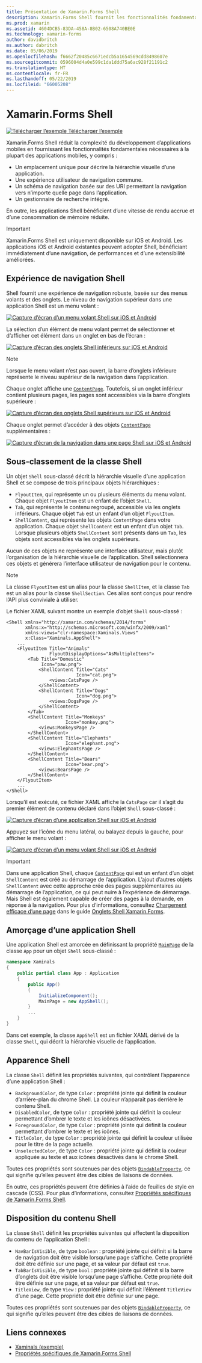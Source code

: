 ```yaml
---
title: Présentation de Xamarin.Forms Shell
description: Xamarin.Forms Shell fournit les fonctionnalités fondamentales nécessaires à la plupart des applications, y compris une expérience utilisateur de navigation commune, un schéma de navigation basée sur des URI et un gestionnaire de recherche intégré.
ms.prod: xamarin
ms.assetid: 4604DCB5-83DA-458A-8B02-6508A740BE0E
ms.technology: xamarin-forms
author: davidbritch
ms.author: dabritch
ms.date: 05/06/2019
ms.openlocfilehash: f6662f20485c6671edcb5a1654569cdd8498607e
ms.sourcegitcommit: 0596004d4a0e599c1da1ddd75a6ac928f21191c2
ms.translationtype: HT
ms.contentlocale: fr-FR
ms.lasthandoff: 05/22/2019
ms.locfileid: "66005208"
---
```

# <a name="xamarinforms-shell"></a>Xamarin.Forms Shell

[![Télécharger l’exemple](~/media/shared/download.png) Télécharger l’exemple](https://github.com/xamarin/xamarin-forms-samples/tree/master/UserInterface/Xaminals/)

Xamarin.Forms Shell réduit la complexité du développement d’applications mobiles en fournissant les fonctionnalités fondamentales nécessaires à la plupart des applications mobiles, y compris :

- Un emplacement unique pour décrire la hiérarchie visuelle d’une application.
- Une expérience utilisateur de navigation commune.
- Un schéma de navigation basée sur des URI permettant la navigation vers n’importe quelle page dans l’application.
- Un gestionnaire de recherche intégré.

En outre, les applications Shell bénéficient d’une vitesse de rendu accrue et d’une consommation de mémoire réduite.

> [!IMPORTANT]
> Xamarin.Forms Shell est uniquement disponible sur iOS et Android. Les applications iOS et Android existantes peuvent adopter Shell, bénéficiant immédiatement d’une navigation, de performances et d’une extensibilité améliorées.

## <a name="shell-navigation-experience"></a>Expérience de navigation Shell

Shell fournit une expérience de navigation robuste, basée sur des menus volants et des onglets. Le niveau de navigation supérieur dans une application Shell est un menu volant :

[![Capture d’écran d’un menu volant Shell sur iOS et Android](introduction-images/flyout.png "Menu volant Shell")](introduction-images/flyout-large.png#lightbox "Menu volant Shell")

La sélection d’un élément de menu volant permet de sélectionner et d’afficher cet élément dans un onglet en bas de l’écran :

[![Capture d’écran des onglets Shell inférieurs sur iOS et Android](introduction-images/monkeys.png "Onglets Shell inférieurs")](introduction-images/monkeys-large.png#lightbox "Onglets Shell inférieurs")

> [!NOTE]
> Lorsque le menu volant n’est pas ouvert, la barre d’onglets inférieure représente le niveau supérieur de la navigation dans l’application.

Chaque onglet affiche une [`ContentPage`](xref:Xamarin.Forms.ContentPage). Toutefois, si un onglet inférieur contient plusieurs pages, les pages sont accessibles via la barre d’onglets supérieure :

[![Capture d’écran des onglets Shell supérieurs sur iOS et Android](introduction-images/cats.png "Onglets Shell supérieurs")](introduction-images/cats-large.png#lightbox "Onglets Shell supérieurs")

Chaque onglet permet d’accéder à des objets [`ContentPage`](xref:Xamarin.Forms.ContentPage) supplémentaires :

[![Capture d’écran de la navigation dans une page Shell sur iOS et Android](introduction-images/cat-details.png "Navigation dans une application Shell")](introduction-images/cat-details-large.png#lightbox "Navigation dans une application Shell")

## <a name="subclassing-the-shell-class"></a>Sous-classement de la classe Shell

Un objet `Shell` sous-classé décrit la hiérarchie visuelle d’une application Shell et se compose de trois principaux objets hiérarchiques :

- `FlyoutItem`, qui représente un ou plusieurs éléments du menu volant. Chaque objet `FlyoutItem` est un enfant de l’objet `Shell`.
- `Tab`, qui représente le contenu regroupé, accessible via les onglets inférieurs. Chaque objet `Tab` est un enfant d’un objet `FlyoutItem`.
- `ShellContent`, qui représente les objets `ContentPage` dans votre application. Chaque objet `ShellContent` est un enfant d’un objet `Tab`. Lorsque plusieurs objets `ShellContent` sont présents dans un `Tab`, les objets sont accessibles via les onglets supérieurs.

Aucun de ces objets ne représente une interface utilisateur, mais plutôt l’organisation de la hiérarchie visuelle de l’application. Shell sélectionnera ces objets et générera l’interface utilisateur de navigation pour le contenu.

> [!NOTE]
> La classe `FlyoutItem` est un alias pour la classe `ShellItem`, et la classe `Tab` est un alias pour la classe `ShellSection`. Ces alias sont conçus pour rendre l’API plus conviviale à utiliser.

Le fichier XAML suivant montre un exemple d’objet `Shell` sous-classé :

```xaml
<Shell xmlns="http://xamarin.com/schemas/2014/forms"
       xmlns:x="http://schemas.microsoft.com/winfx/2009/xaml"
       xmlns:views="clr-namespace:Xaminals.Views"
       x:Class="Xaminals.AppShell">
    ...
    <FlyoutItem Title="Animals"
                FlyoutDisplayOptions="AsMultipleItems">
        <Tab Title="Domestic"
             Icon="paw.png">
            <ShellContent Title="Cats"
                          Icon="cat.png">
                <views:CatsPage />
            </ShellContent>
            <ShellContent Title="Dogs"
                          Icon="dog.png">
                <views:DogsPage />
            </ShellContent>
        </Tab>
        <ShellContent Title="Monkeys"
                      Icon="monkey.png">
            <views:MonkeysPage />
        </ShellContent>
        <ShellContent Title="Elephants"
                      Icon="elephant.png">  
            <views:ElephantsPage />
        </ShellContent>
        <ShellContent Title="Bears"
                      Icon="bear.png">
            <views:BearsPage />
        </ShellContent>
    </FlyoutItem>
    ...
</Shell>
```

Lorsqu’il est exécuté, ce fichier XAML affiche la `CatsPage` car il s’agit du premier élément de contenu déclaré dans l’objet `Shell` sous-classé :

[![Capture d’écran d’une application Shell sur iOS et Android](introduction-images/cats.png "Application Shell")](introduction-images/cats-large.png#lightbox "Application Shell")

Appuyez sur l’icône du menu latéral, ou balayez depuis la gauche, pour afficher le menu volant :

[![Capture d’écran d’un menu volant Shell sur iOS et Android](introduction-images/flyout-reduced.png "Menu volant Shell")](introduction-images/flyout-reduced-large.png#lightbox "Menu volant Shell")

> [!IMPORTANT]
> Dans une application Shell, chaque [`ContentPage`](xref:Xamarin.Forms.ContentPage) qui est un enfant d’un objet `ShellContent` est créé au démarrage de l’application. L’ajout d’autres objets `ShellContent` avec cette approche crée des pages supplémentaires au démarrage de l’application, ce qui peut nuire à l’expérience de démarrage. Mais Shell est également capable de créer des pages à la demande, en réponse à la navigation. Pour plus d’informations, consultez [Chargement efficace d’une page](tabs.md#efficient-page-loading) dans le guide [Onglets Shell Xamarin.Forms](tabs.md).

## <a name="bootstrapping-a-shell-application"></a>Amorçage d’une application Shell

Une application Shell est amorcée en définissant la propriété [`MainPage`](xref:Xamarin.Forms.Application.MainPage) de la classe `App` pour un objet `Shell` sous-classé :

```csharp
namespace Xaminals
{
    public partial class App : Application
    {
        public App()
        {
            InitializeComponent();
            MainPage = new AppShell();
        }
        ...
    }
}
```

Dans cet exemple, la classe `AppShell` est un fichier XAML dérivé de la classe `Shell`, qui décrit la hiérarchie visuelle de l’application.

## <a name="shell-appearance"></a>Apparence Shell

La classe `Shell` définit les propriétés suivantes, qui contrôlent l’apparence d’une application Shell :

- `BackgroundColor`, de type `Color` : propriété jointe qui définit la couleur d’arrière-plan du chrome Shell. La couleur n’apparaît pas derrière le contenu Shell.
- `DisabledColor`, de type `Color` : propriété jointe qui définit la couleur permettant d’ombrer le texte et les icônes désactivées.
- `ForegroundColor`, de type `Color` : propriété jointe qui définit la couleur permettant d’ombrer le texte et les icônes.
- `TitleColor`, de type `Color` : propriété jointe qui définit la couleur utilisée pour le titre de la page actuelle.
- `UnselectedColor`, de type `Color` : propriété jointe qui définit la couleur appliquée au texte et aux icônes désactivés dans le chrome Shell.

Toutes ces propriétés sont soutenues par des objets [`BindableProperty`](xref:Xamarin.Forms.BindableProperty), ce qui signifie qu’elles peuvent être des cibles de liaisons de données.

En outre, ces propriétés peuvent être définies à l’aide de feuilles de style en cascade (CSS). Pour plus d’informations, consultez [Propriétés spécifiques de Xamarin.Forms Shell](~/xamarin-forms/user-interface/styles/css/index.md#xamarinforms-shell-specific-properties).

## <a name="shell-content-layout"></a>Disposition du contenu Shell

La classe `Shell` définit les propriétés suivantes qui affectent la disposition du contenu de l’application Shell :

- `NavBarIsVisible`, de type `boolean` : propriété jointe qui définit si la barre de navigation doit être visible lorsqu’une page s’affiche. Cette propriété doit être définie sur une page, et sa valeur par défaut est `true`.
- `TabBarIsVisible`, de type `bool` : propriété jointe qui définit si la barre d’onglets doit être visible lorsqu’une page s’affiche. Cette propriété doit être définie sur une page, et sa valeur par défaut est `true`.
- `TitleView`, de type `View` : propriété jointe qui définit l’élément `TitleView` d’une page. Cette propriété doit être définie sur une page.

Toutes ces propriétés sont soutenues par des objets [`BindableProperty`](xref:Xamarin.Forms.BindableProperty), ce qui signifie qu’elles peuvent être des cibles de liaisons de données.

## <a name="related-links"></a>Liens connexes

- [Xaminals (exemple)](https://github.com/xamarin/xamarin-forms-samples/tree/master/UserInterface/Xaminals/)
- [Propriétés spécifiques de Xamarin.Forms Shell](~/xamarin-forms/user-interface/styles/css/index.md#xamarinforms-shell-specific-properties)
